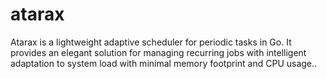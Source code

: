 # atarax
Atarax is a lightweight adaptive scheduler for periodic tasks in Go. It provides an elegant solution for managing recurring jobs with intelligent adaptation to system load with minimal memory footprint and CPU usage..
